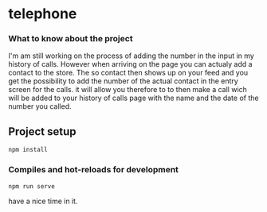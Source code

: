 # telephone

### What to know about the project

I'm am still working on the process of adding the number in the input in 
my history of calls.
However when arriving on the page you can actualy add a contact to the store.
The so contact then shows up on your feed and you get the possibility to add 
the number of the actual contact in the entry screen for the calls.
it will allow you therefore to to then make a call wich will be added to your history of calls
page with the name and the date of the number you called.


## Project setup
```
npm install
```

### Compiles and hot-reloads for development
```
npm run serve
```
have a nice time in it.
